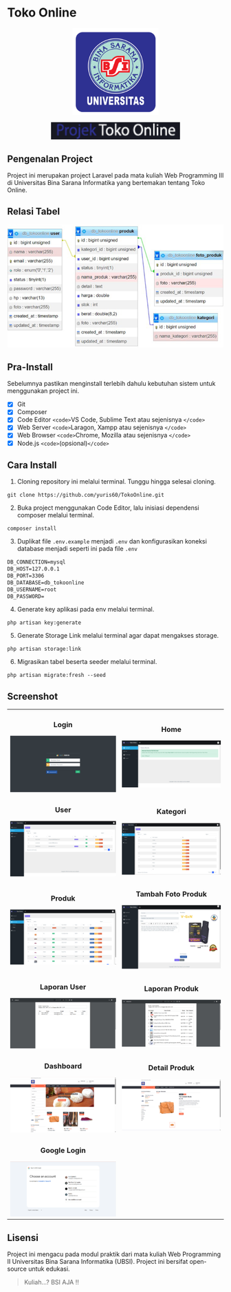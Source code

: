 # Toko Online

<p align="center"><img src="public/backend/image/logo_ubsi.png" width="200" alt="Logo UBSI"></p>
<p align="center"><img src="public/backend/image/logo_text2.png" width="300" alt="Text Logo Project"></p>

## Pengenalan Project

Project ini merupakan project Laravel pada mata kuliah Web Programming III di Universitas Bina Sarana Informatika yang bertemakan tentang Toko Online.

## Relasi Tabel

<p align="center"><img src="public/backend/image/screenshot/ss_relasi.jpg" width="600" alt="Laravel Logo"></p>

## Pra-Install

Sebelumnya pastikan menginstall terlebih dahulu kebutuhan sistem untuk menggunakan project ini.

- [X] Git
- [X] Composer
- [X] Code Editor `<code>`VS Code, Sublime Text atau sejenisnya `</code>`
- [X] Web Server `<code>`Laragon, Xampp atau sejenisnya `</code>`
- [X] Web Browser `<code>`Chrome, Mozilla atau sejenisnya `</code>`
- [X] Node.js `<code>`(opsional)`</code>`

## Cara Install

1. Cloning repository ini melalui terminal. Tunggu hingga selesai cloning.

```
git clone https://github.com/yuris60/TokoOnline.git
```

2. Buka project menggunakan Code Editor, lalu inisiasi dependensi composer melalui terminal.

```
composer install
```

3. Duplikat file `.env.example` menjadi `.env` dan konfigurasikan koneksi database menjadi seperti ini pada file `.env`

```
DB_CONNECTION=mysql
DB_HOST=127.0.0.1
DB_PORT=3306
DB_DATABASE=db_tokoonline
DB_USERNAME=root
DB_PASSWORD=
```

4. Generate key aplikasi pada env melalui terminal.

```
php artisan key:generate
```

5. Generate Storage Link melalui terminal agar dapat mengakses storage.

```
php artisan storage:link
```

6. Migrasikan tabel beserta seeder melalui terminal.

```
php artisan migrate:fresh --seed
```

## Screenshot

<table width="100%">
<tr>
<td><h3 align="center">Login</h3><img src="public/backend/image/screenshot/ss_login.png"></td>
<td><h3 align="center">Home</h3><img src="public/backend/image/screenshot/ss_home.png"></td>
</tr>
<tr>
<td><h3 align="center">User</h3><img src="public/backend/image/screenshot/ss_user.png"></td>
<td><h3 align="center">Kategori</h3><img src="public/backend/image/screenshot/ss_kategori.png"></td>
</tr>
<tr>
<td><h3 align="center">Produk</h3><img src="public/backend/image/screenshot/ss_produk.png"></td>
<td><h3 align="center">Tambah Foto Produk</h3><img src="public/backend/image/screenshot/ss_tambah_gambar_produk.png"></td>
</tr>
<tr>
<td><h3 align="center">Laporan User</h3><img src="public/backend/image/screenshot/ss_laporan_user.png"></td>
<td><h3 align="center">Laporan Produk</h3><img src="public/backend/image/screenshot/ss_laporan_produk.png"></td>
</tr>
<tr>
<td><h3 align="center">Dashboard</h3><img src="public/backend/image/screenshot/ss_dashboard.png"></td>
<td><h3 align="center">Detail Produk</h3><img src="public/backend/image/screenshot/ss_detailproduk.png"></td>
</tr>
<tr>
<td><h3 align="center">Google Login</h3><img src="public/backend/image/screenshot/ss_google.png"></td>
</tr>
</table>

## Lisensi

Project ini mengacu pada modul praktik dari mata kuliah Web Programming II Universitas Bina Sarana Informatika (UBSI). Project ini bersifat open-source untuk edukasi.

<blockquote>Kuliah...? BSI AJA !!</blockquote>

